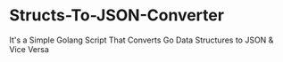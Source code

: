 # Structs-To-JSON-Converter
It's a Simple Golang Script That Converts Go Data Structures to JSON &amp; Vice Versa
